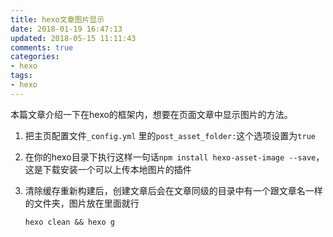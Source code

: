 ```yaml
---
title: hexo文章图片显示
date: 2018-01-19 16:47:13
updated: 2018-05-15 11:11:43
comments: true
categories:
- hexo
tags:
- hexo
---
```


本篇文章介绍一下在hexo的框架内，想要在页面文章中显示图片的方法。

1. 把主页配置文件`_config.yml` 里的`post_asset_folder:`这个选项设置为`true`

2. 在你的hexo目录下执行这样一句话`npm install hexo-asset-image --save`，这是下载安装一个可以上传本地图片的插件

3. 清除缓存重新构建后，创建文章后会在文章同级的目录中有一个跟文章名一样的文件夹，图片放在里面就行

   ```shell
   hexo clean && hexo g
   ```